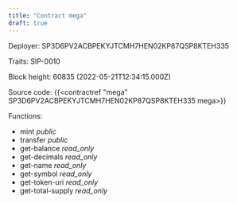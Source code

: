 ```yaml
---
title: "Contract mega"
draft: true
---
```

Deployer: SP3D6PV2ACBPEKYJTCMH7HEN02KP87QSP8KTEH335

Traits:
 SIP-0010



Block height: 60835 (2022-05-21T12:34:15.000Z)

Source code: {{<contractref "mega" SP3D6PV2ACBPEKYJTCMH7HEN02KP87QSP8KTEH335 mega>}}

Functions:

* mint _public_
* transfer _public_
* get-balance _read_only_
* get-decimals _read_only_
* get-name _read_only_
* get-symbol _read_only_
* get-token-uri _read_only_
* get-total-supply _read_only_
